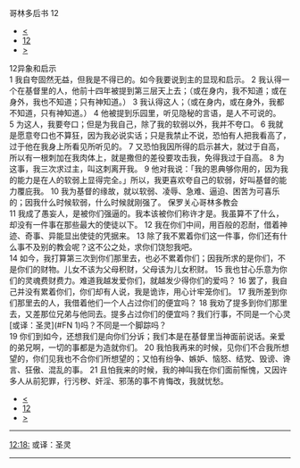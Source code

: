 ﻿





 哥林多后书 12




* [<](bible/2CO11.md)
* [12](bible/2CO.md)
* [>](bible/2CO13.md)



 
12异象和启示  
1 我自夸固然无益，但我是不得已的。如今我要说到主的显现和启示。 
2 我认得一个在基督里的人，他前十四年被提到第三层天上去；（或在身内，我不知道；或在身外，我也不知道；只有神知道。） 
3 我认得这人；（或在身内，或在身外，我都不知道，只有神知道。） 
4 他被提到乐园里，听见隐秘的言语，是人不可说的。 
5 为这人，我要夸口；但是为我自己，除了我的软弱以外，我并不夸口。 
6 我就是愿意夸口也不算狂，因为我必说实话；只是我禁止不说，恐怕有人把我看高了，过于他在我身上所看见所听见的。 
7 又恐怕我因所得的启示甚大，就过于自高，所以有一根刺加在我肉体上，就是撒但的差役要攻击我，免得我过于自高。 
8 为这事，我三次求过主，叫这刺离开我。 
9 他对我说：「我的恩典够你用的，因为我的能力是在人的软弱上显得完全。」所以，我更喜欢夸自己的软弱，好叫基督的能力覆庇我。 
10 我为基督的缘故，就以软弱、凌辱、急难、逼迫、困苦为可喜乐的；因我什么时候软弱，什么时候就刚强了。 保罗关心哥林多教会  
11 我成了愚妄人，是被你们强逼的。我本该被你们称许才是。我虽算不了什么，却没有一件事在那些最大的使徒以下。 
12 我在你们中间，用百般的忍耐，借着神迹、奇事、异能显出使徒的凭据来。 
13 除了我不累着你们这一件事，你们还有什么事不及别的教会呢？这不公之处，求你们饶恕我吧。  
14 如今，我打算第三次到你们那里去，也必不累着你们；因我所求的是你们，不是你们的财物。儿女不该为父母积财，父母该为儿女积财。 
15 我也甘心乐意为你们的灵魂费财费力。难道我越发爱你们，就越发少得你们的爱吗？ 
16 罢了，我自己并没有累着你们，你们却有人说，我是诡诈，用心计牢笼你们。 
17 我所差到你们那里去的人，我借着他们一个人占过你们的便宜吗？ 
18 我劝了提多到你们那里去，又差那位兄弟与他同去。提多占过你们的便宜吗？我们行事，不同是一个心灵[或译：圣灵](#FN
1)吗？不同是一个脚踪吗？  
19 你们到如今，还想我们是向你们分诉；我们本是在基督里当神面前说话。亲爱的弟兄啊，一切的事都是为造就你们。 
20 我怕我再来的时候，见你们不合我所想望的，你们见我也不合你们所想望的；又怕有纷争、嫉妒、恼怒、结党、毁谤、谗言、狂傲、混乱的事。 
21 且怕我来的时候，我的神叫我在你们面前惭愧，又因许多人从前犯罪，行污秽、奸淫、邪荡的事不肯悔改，我就忧愁。 
* [<](bible/2CO11.md)
* [12](bible/2CO.md)
* [>](bible/2CO13.md)





---


[12:18:](#V18)
或译：圣灵




---









